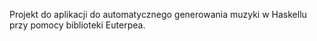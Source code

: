 
Projekt do aplikacji do automatycznego generowania muzyki w Haskellu przy pomocy biblioteki Euterpea.
